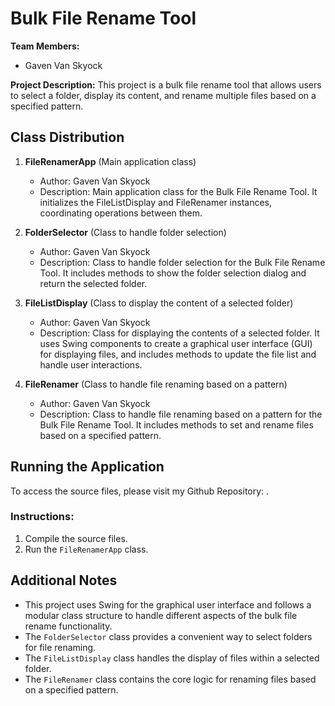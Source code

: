 # Bulk File Rename Tool

**Team Members:**
- Gaven Van Skyock

**Project Description:**
This project is a bulk file rename tool that allows users to select a folder, display its content, and rename multiple files based on a specified pattern.

## Class Distribution

1. **FileRenamerApp** (Main application class)
    - Author: Gaven Van Skyock
    - Description: Main application class for the Bulk File Rename Tool. It initializes the FileListDisplay and FileRenamer instances, coordinating operations between them.

2. **FolderSelector** (Class to handle folder selection)
    - Author: Gaven Van Skyock
    - Description: Class to handle folder selection for the Bulk File Rename Tool. It includes methods to show the folder selection dialog and return the selected folder.

3. **FileListDisplay** (Class to display the content of a selected folder)
    - Author: Gaven Van Skyock
    - Description: Class for displaying the contents of a selected folder. It uses Swing components to create a graphical user interface (GUI) for displaying files, and includes methods to update the file list and handle user interactions.

4. **FileRenamer** (Class to handle file renaming based on a pattern)
    - Author: Gaven Van Skyock
    - Description: Class to handle file renaming based on a pattern for the Bulk File Rename Tool. It includes methods to set and rename files based on a specified pattern.

## Running the Application

To access the source files, please visit my Github Repository: .

### Instructions:

1. Compile the source files.
2. Run the `FileRenamerApp` class.

## Additional Notes

- This project uses Swing for the graphical user interface and follows a modular class structure to handle different aspects of the bulk file rename functionality.
- The `FolderSelector` class provides a convenient way to select folders for file renaming.
- The `FileListDisplay` class handles the display of files within a selected folder.
- The `FileRenamer` class contains the core logic for renaming files based on a specified pattern.
